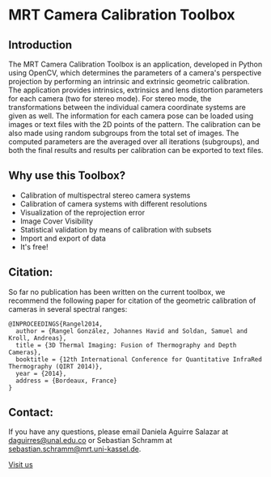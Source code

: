 # MRT Camera Calibration Toolbox

## Introduction

The MRT Camera Calibration Toolbox is an application, developed in Python using OpenCV, which determines the parameters of a camera's perspective projection by performing an intrinsic and extrinsic geometric calibration. The application provides intrinsics, extrinsics and lens distortion parameters for each camera (two for stereo mode). For stereo mode, the transformations between the individual camera coordinate systems are given as well. The information for each camera pose can be loaded using images or text files with the 2D points of the pattern. The calibration can be also made using random subgroups from the total set of images. The computed parameters are the averaged over all iterations (subgroups), and both the final results and results per calibration can be exported to text files. 

## Why use this Toolbox?

- Calibration of multispectral stereo camera systems
- Calibration of camera systems with different resolutions
- Visualization of the reprojection error
- Image Cover Visibility
- Statistical validation by means of calibration with subsets
- Import and export of data
- It's free!

## Citation:  

So far no publication has been written on the current toolbox, we recommend the following paper for citation of the geometric calibration of cameras in several spectral ranges:
```
@INPROCEEDINGS{Rangel2014,
  author = {Rangel González, Johannes Havid and Soldan, Samuel and Kroll, Andreas},
  title = {3D Thermal Imaging: Fusion of Thermography and Depth Cameras},
  booktitle = {12th International Conference for Quantitative InfraRed Thermography (QIRT 2014)},
  year = {2014},
  address = {Bordeaux, France}
}
```

## Contact:  

If you have any questions, please email Daniela Aguirre Salazar at daguirres@unal.edu.co or Sebastian Schramm at sebastian.schramm@mrt.uni-kassel.de.
 
[Visit us](https://www.uni-kassel.de/maschinenbau/institute/mess-und-regelungstechnik/mrt.html)

